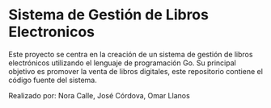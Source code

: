 # Sistema de Gestión de Libros Electronicos
Este proyecto se centra en la creación de un sistema de gestión de libros electrónicos utilizando el lenguaje de programación Go. 
Su principal objetivo es promover la venta de libros digitales, este repositorio contiene el código fuente del sistema.
 
Realizado por: Nora Calle, José Córdova, Omar Llanos 
